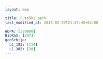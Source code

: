 ```yaml
---
layout: map

title: Futoški park
last_modified_at: 2018-05-20T21:47:45+02:00

WDPA: [388800]
BioRaS: [347]
geoSrbija:
  L1_183: [114]
  L1_302: [38]
---
```

